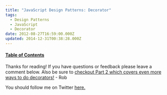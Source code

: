 ```yaml
---
title: "JavaScript Design Patterns: Decorator"
tags:
  - Design Patterns
  - JavaScript
  - Decorator
date: 2012-08-27T16:59:00.000Z
updated: 2014-12-31T00:38:28.000Z
---
```


#### [Table of Contents](http://robdodson.me/blog/2012/08/03/javascript-design-patterns/)

Thanks for reading! If you have questions or feedback please leave a comment below. Also be sure to [checkout Part 2 which covers even more ways to do decorators!](http://robdodson.me/blog/2012/08/30/javascript-design-patterns-decorator-pt-2/) - Rob

You should follow me on Twitter [here.](http://twitter.com/rob_dodson)
